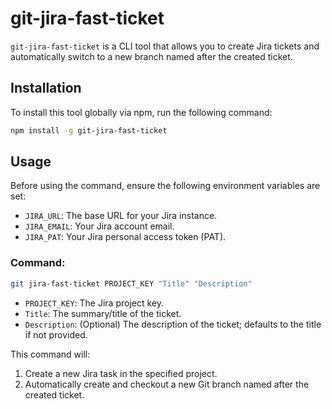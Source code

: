 # git-jira-fast-ticket

`git-jira-fast-ticket` is a CLI tool that allows you to create Jira tickets and automatically switch to a new branch
named after the created ticket.

## Installation

To install this tool globally via npm, run the following command:

```bash
npm install -g git-jira-fast-ticket
```

## Usage

Before using the command, ensure the following environment variables are set:

- `JIRA_URL`: The base URL for your Jira instance.
- `JIRA_EMAIL`: Your Jira account email.
- `JIRA_PAT`: Your Jira personal access token (PAT).

### Command:

```bash
git jira-fast-ticket PROJECT_KEY "Title" "Description"
```

- `PROJECT_KEY`: The Jira project key.
- `Title`: The summary/title of the ticket.
- `Description`: (Optional) The description of the ticket; defaults to the title if not provided.

This command will:

1. Create a new Jira task in the specified project.
2. Automatically create and checkout a new Git branch named after the created ticket.
